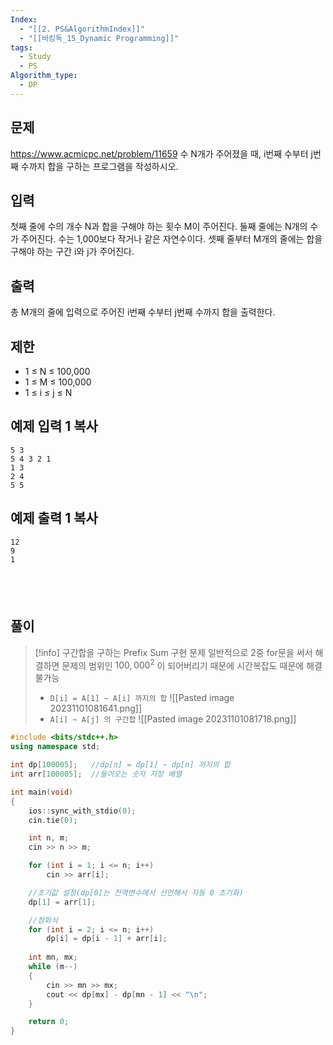 ```yaml
---
Index:
  - "[[2. PS&AlgorithmIndex]]"
  - "[[바킹독_15_Dynamic Programming]]"
tags:
  - Study
  - PS
Algorithm_type:
  - DP
---
```


## 문제
https://www.acmicpc.net/problem/11659
수 N개가 주어졌을 때, i번째 수부터 j번째 수까지 합을 구하는 프로그램을 작성하시오.

## 입력

첫째 줄에 수의 개수 N과 합을 구해야 하는 횟수 M이 주어진다. 둘째 줄에는 N개의 수가 주어진다. 수는 1,000보다 작거나 같은 자연수이다. 셋째 줄부터 M개의 줄에는 합을 구해야 하는 구간 i와 j가 주어진다.

## 출력

총 M개의 줄에 입력으로 주어진 i번째 수부터 j번째 수까지 합을 출력한다.

## 제한

- 1 ≤ N ≤ 100,000
- 1 ≤ M ≤ 100,000
- 1 ≤ i ≤ j ≤ N

## 예제 입력 1 복사

```
5 3
5 4 3 2 1
1 3
2 4
5 5
```

## 예제 출력 1 복사

```
12
9
1
```
   
---
## 풀이
> [!info] 구간합을 구하는 Prefix Sum 구현 문제
> 일반적으로 2중 for문을 써서 해결하면 문제의 범위인 $100,000^2$ 이 되어버리기 때문에 시간복잡도 때문에 해결 불가능
> </br>
> * `D[i] = A[1] ~ A[i] 까지의 합`
> ![[Pasted image 20231101081641.png]]
> * `A[i] ~ A[j] 의 구간합`
> ![[Pasted image 20231101081718.png]]

```cpp
#include <bits/stdc++.h>
using namespace std;

int dp[100005];   //dp[n] = dp[1] ~ dp[n] 까지의 합
int arr[100005];  //들어오는 숫자 저장 배열

int main(void) 
{
    ios::sync_with_stdio(0);
    cin.tie(0);

    int n, m;
    cin >> n >> m;

    for (int i = 1; i <= n; i++)
        cin >> arr[i];

    //초기값 설정(dp[0]는 전역변수에서 선언해서 자동 0 초기화)
    dp[1] = arr[1];

    //점화식
    for (int i = 2; i <= n; i++)
        dp[i] = dp[i - 1] + arr[i];
    
    int mn, mx;
    while (m--)
    {
        cin >> mn >> mx;
        cout << dp[mx] - dp[mn - 1] << "\n";
    }

    return 0;
}
```